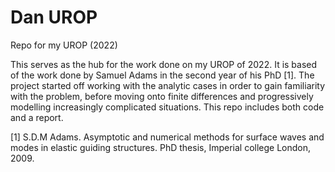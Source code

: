 # Dan UROP #


Repo for my UROP (2022)

This serves as the hub for the work done on my UROP of 2022. It is based of the work done by
Samuel Adams in the second year of his PhD [1]. The project started off working with the analytic cases
in order to gain familiarity with the problem, before moving onto finite differences and progressively
modelling increasingly complicated situations. This repo includes both code and a report.



[1] S.D.M Adams. Asymptotic and numerical methods for surface waves and modes in elastic guiding
    structures. PhD thesis, Imperial college London, 2009.
